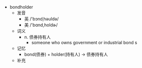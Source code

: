 - bondholder
  - 发音
    - 英 /'bɔndˌhəuldə/
    - 美 /'bɑnd,holdɚ/
  - 词义
    - n. 债券持有人
      - someone who owns government or industrial  bond s 
  - 记忆
    - bond(债券) + holder(持有人) → 债券持有人
  - 补充